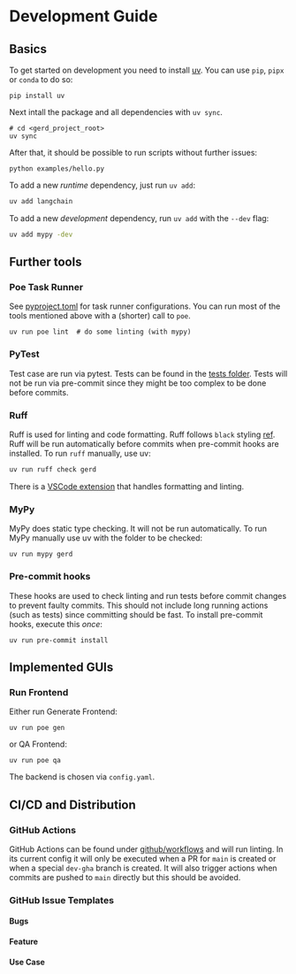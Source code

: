 # Development Guide

## Basics

To get started on development you need to install [uv](https://docs.astral.sh/uv/getting-started/).
You can use `pip`, `pipx` or `conda` to do so:

```shell
pip install uv
```

Next intall the package and all dependencies with `uv sync`.

```shell
# cd <gerd_project_root>
uv sync
```

After that, it should be possible to run scripts without further issues:

```shell
python examples/hello.py
```

To add a new *runtime* dependency, just run `uv add`:

```sh
uv add langchain
```

To add a new *development* dependency, run `uv add` with the `--dev` flag:

```sh
uv add mypy -dev
```

## Further tools

### Poe Task Runner

See [pyproject.toml](pyproject.toml) for task runner configurations.
You can run most of the tools mentioned above with a (shorter) call to `poe`.

```shell
uv run poe lint  # do some linting (with mypy)
```

### PyTest

Test case are run via pytest. Tests can be found in the [tests folder](./tests).
Tests will not be run via pre-commit since they might be too complex to be done before commits.

### Ruff

Ruff is used for linting and code formatting.
Ruff follows `black` styling [ref](https://docs.astral.sh/ruff/faq/#is-the-ruff-linter-compatible-with-black).
Ruff will be run automatically before commits when pre-commit hooks are installed.
To run `ruff` manually, use uv:

```sh
uv run ruff check gerd
```

There is a [VSCode extension](https://marketplace.visualstudio.com/items?itemName=charliermarsh.ruff) that handles formatting and linting.

### MyPy

MyPy does static type checking.
It will not be run automatically.
To run MyPy manually use uv with the folder to be checked:

```shell
uv run mypy gerd
```

### Pre-commit hooks

These hooks are used to check linting and run tests before commit changes to prevent faulty commits.
This should not include long running actions (such as tests) since committing should be fast.
To install pre-commit hooks, execute this *once*:

```shell
uv run pre-commit install
```

## Implemented GUIs

### Run Frontend 

Either run Generate Frontend:

```shell
uv run poe gen
```

or QA Frontend:

```shell
uv run poe qa
```

The backend is chosen via `config.yaml`.


## CI/CD and Distribution

### GitHub Actions

GitHub Actions can be found under [github/workflows](./.github/workflows/) and will run linting.
In its current config it will only be executed when a PR for `main` is created or when a special `dev-gha` branch is created.
It will also trigger actions when commits are pushed to `main` directly but this should be avoided.

### GitHub Issue Templates

#### Bugs

#### Feature 

#### Use Case
